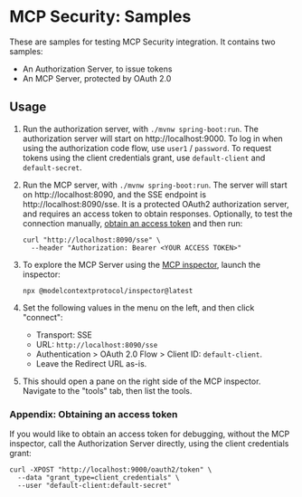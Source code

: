 # MCP Security: Samples

These are samples for testing MCP Security integration. It contains two samples:

- An Authorization Server, to issue tokens
- An MCP Server, protected by OAuth 2.0

## Usage

1. Run the authorization server, with `./mvnw spring-boot:run`. The authorization server will start
   on http://localhost:9000. To log in when using the authorization code flow, use `user1` / `password`. To request
   tokens using the client credentials grant, use `default-client` and `default-secret`.

1. Run the MCP server, with `./mvnw spring-boot:run`. The server will start on http://localhost:8090, and the SSE
   endpoint is http://localhost:8090/sse. It is a protected OAuth2 authorization server, and requires an access token to
   obtain responses. Optionally, to test the connection manually, [obtain an access token](#obtaining-an-access-token)
   and then run:

   ```shell
   curl "http://localhost:8090/sse" \
     --header "Authorization: Bearer <YOUR ACCESS TOKEN>"
   ```

1. To explore the MCP Server using the [MCP inspector](https://modelcontextprotocol.io/legacy/tools/inspector), launch
   the inspector:

   ```shell
   npx @modelcontextprotocol/inspector@latest
   ```

1. Set the following values in the menu on the left, and then click "connect":
    - Transport: SSE
    - URL: `http://localhost:8090/sse`
    - Authentication > OAuth 2.0 Flow > Client ID: `default-client`.
    - Leave the Redirect URL as-is.

1. This should open a pane on the right side of the MCP inspector. Navigate to the "tools" tab, then list the tools.

### Appendix: Obtaining an access token

If you would like to obtain an access token for debugging, without the MCP inspector, call the Authorization Server
directly, using the client credentials grant:

   ```shell
   curl -XPOST "http://localhost:9000/oauth2/token" \
     --data "grant_type=client_credentials" \
     --user "default-client:default-secret"
   ```
